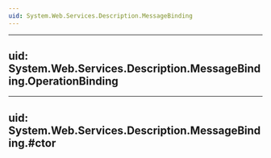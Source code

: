 ```yaml
---
uid: System.Web.Services.Description.MessageBinding
---
```


---
uid: System.Web.Services.Description.MessageBinding.OperationBinding
---

---
uid: System.Web.Services.Description.MessageBinding.#ctor
---
